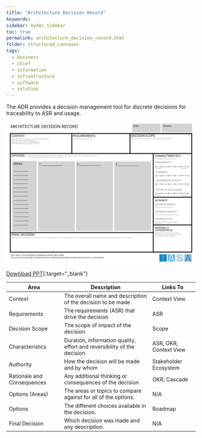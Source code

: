 ```yaml
---
title: "Architecture Decision Record"
keywords: 
sidebar: mydoc_sidebar
toc: true
permalink: architecture_decision_record.html
folder: structured_canvases
tags: 
  - business
  - chief
  - information
  - infrastructure
  - software
  - solution
---
```


The ADR provides a decision management tool for discrete decisions for traceability to ASR and usage.

![image001](media/architecture_decision_record001.svg)

[Download PPT](media/ppt/architecture_decision_record.ppt){:target="_blank"}

| Area                       | Description                                                             | Links To               |
| -------------------------- | ----------------------------------------------------------------------- | ---------------------- |
| Context                    | The overall name and description of the decision to be made             | Context View           |
| Requirements               | The requirements (ASR) that drive the decision                          | ASR                    |
| Decision Scope             | The scope of impact of the decision                                     | Scope                  |
| Characteristics            | Duration, information quality, effort and reversibility of the decision | ASR, OKR, Context View |
| Authority                  | How the decision will be made and by whom                               | Stakeholder Ecosystem  |
| Rationale and Consequences | Any additional thinking or consequences of the decision                 | OKR, Cascade           |
| Options (Areas)            | The areas or topics to compare against for all of the options.          | N/A                    |
| Options                    | The different choices available in the decision.                        | Roadmap                |
| Final Decision             | Which decision was made and any description.                            | N/A                    |